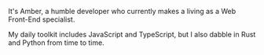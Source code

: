 It's Amber, a humble developer who currently makes a living as a Web Front-End specialist. 

My daily toolkit includes JavaScript and TypeScript, but I also dabble in Rust and Python from time to time.

<!--
**wzhzzmzzy/wzhzzmzzy** is a ✨ _special_ ✨ repository because its `README.md` (this file) appears on your GitHub profile.

Here are some ideas to get you started:

- 🔭 I’m currently working on ...
- 🌱 I’m currently learning ...
- 👯 I’m looking to collaborate on ...
- 🤔 I’m looking for help with ...
- 💬 Ask me about ...
- 📫 How to reach me: ...
- 😄 Pronouns: ...
- ⚡ Fun fact: ...
-->
